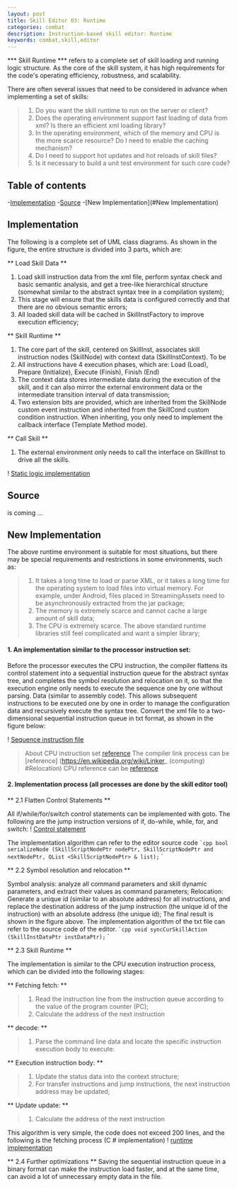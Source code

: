 ```yaml
---
layout: post
title: Skill Editor 03: Runtime
categories: combat
description: Instruction-based skill editor: Runtime
keywords: combat,skill,editor
---
```


*** Skill Runtime *** refers to a complete set of skill loading and running logic structure. As the core of the skill system, it has high requirements for the code's operating efficiency, robustness, and scalability.

There are often several issues that need to be considered in advance when implementing a set of skills:
> 1. Do you want the skill runtime to run on the server or client?
> 2. Does the operating environment support fast loading of data from xml? Is there an efficient xml loading library?
> 3. In the operating environment, which of the memory and CPU is the more scarce resource? Do I need to enable the caching mechanism?
> 4. Do I need to support hot updates and hot reloads of skill files?
> 5. Is it necessary to build a unit test environment for such core code?

## Table of contents
-[Implementation](#Implementation)
-[Source](#Source)
-[New Implementation](#New Implementation)

## Implementation
The following is a complete set of UML class diagrams. As shown in the figure, the entire structure is divided into 3 parts, which are:

** Load Skill Data **
1. Load skill instruction data from the xml file, perform syntax check and basic semantic analysis, and get a tree-like hierarchical structure (somewhat similar to the abstract syntax tree in a compilation system);
2. This stage will ensure that the skills data is configured correctly and that there are no obvious semantic errors;
3. All loaded skill data will be cached in SkillInstFactory to improve execution efficiency;

** Skill Runtime **
1. The core part of the skill, centered on SkillInst, associates skill instruction nodes (SkillNode) with context data (SkillInstContext). To be
2. All instructions have 4 execution phases, which are: Load (Load), Prepare (Initialize), Execute (Finish), Finish (End)
3. The context data stores intermediate data during the execution of the skill, and it can also mirror the external environment data or the intermediate transition interval of data transmission;
4. Two extension bits are provided, which are inherited from the SkillNode custom event instruction and inherited from the SkillCond custom condition instruction. When inheriting, you only need to implement the callback interface (Template Method mode).

** Call Skill **
1. The external environment only needs to call the interface on SkillInst to drive all the skills.

! [Static logic implementation](/images/posts/visualskilleditor/runtime.png)

## Source
is coming ...

## New Implementation

The above runtime environment is suitable for most situations, but there may be special requirements and restrictions in some environments, such as:
> 1. It takes a long time to load or parse XML, or it takes a long time for the operating system to load files into virtual memory. For example, under Android, files placed in StreamingAssets need to be asynchronously extracted from the jar package;
> 2. The memory is extremely scarce and cannot cache a large amount of skill data;
> 3. The CPU is extremely scarce. The above standard runtime libraries still feel complicated and want a simpler library;

#### 1. An implementation similar to the processor instruction set:
Before the processor executes the CPU instruction, the compiler flattens its control statement into a sequential instruction queue for the abstract syntax tree, and completes the symbol resolution and relocation on it, so that the execution engine only needs to execute the sequence one by one without parsing. Data (similar to assembly code). This allows subsequent instructions to be executed one by one in order to manage the configuration data and recursively execute the syntax tree. Convert the xml file to a two-dimensional sequential instruction queue in txt format, as shown in the figure below:

! [Sequence instruction file](/images/posts/visualskilleditor/sequences.png)

> About CPU instruction set [reference](https://en.wikipedia.org/wiki/Instruction_set_architecture)
> The compiler link process can be [reference] (https://en.wikipedia.org/wiki/Linker_ (computing) #Relocation)
> CPU reference can be [reference](https://en.wikipedia.org/wiki/Instruction_pipelining)

#### 2. Implementation process (all processes are done by the skill editor tool)
** 2.1 Flatten Control Statements **

All if/while/for/switch control statements can be implemented with goto. The following are the jump instruction versions of if, do-while, while, for, and switch:
! [Control statement](/images/posts/visualskilleditor/control-flow.png)

The implementation algorithm can refer to the editor source code
`` `cpp
bool serializeNode (SkillScriptNodePtr nodePtr, SkillScriptNodePtr and nextNodePtr, QList <SkillScriptNodePtr> & list);
`` `

** 2.2 Symbol resolution and relocation **

Symbol analysis: analyze all command parameters and skill dynamic parameters, and extract their values ​​as command parameters;
Relocation: Generate a unique id (similar to an absolute address) for all instructions, and replace the destination address of the jump instruction (the unique id of the instruction) with an absolute address (the unique id);
The final result is shown in the figure above. The implementation algorithm of the txt file can refer to the source code of the editor.
`` `cpp
void syncCurSkillAction (SkillInstDataPtr instDataPtr);
`` `

** 2.3 Skill Runtime **

The implementation is similar to the CPU execution instruction process, which can be divided into the following stages:

** Fetching fetch: **
> 1. Read the instruction line from the instruction queue according to the value of the program counter (PC);
> 2. Calculate the address of the next instruction

** decode: **
> 1. Parse the command line data and locate the specific instruction execution body to execute:

** Execution instruction body: **
> 1. Update the status data into the context structure;
> 2. For transfer instructions and jump instructions, the next instruction address may be updated;

** Update update: **
> 1. Calculate the address of the next instruction

This algorithm is very simple, the code does not exceed 200 lines, and the following is the fetching process (C # implementation)
! [runtime implementation](/images/posts/visualskilleditor/runtime-code.png)

** 2.4 Further optimizations **
Saving the sequential instruction queue in a binary format can make the instruction load faster, and at the same time, can avoid a lot of unnecessary empty data in the file.
